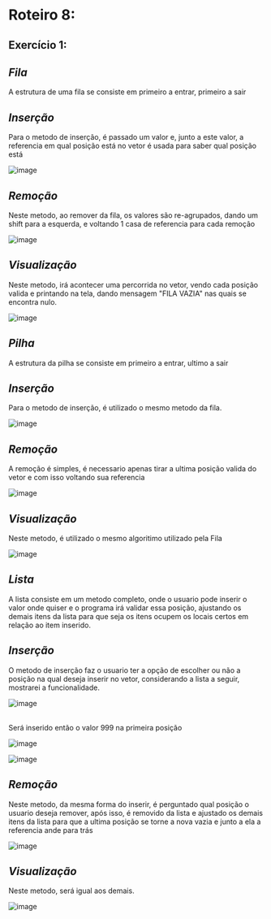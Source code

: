 # Roteiro 8:
## Exercício 1:

*Fila*
--
A estrutura de uma fila se consiste em primeiro a entrar, primeiro a sair

*Inserção*
--
Para o metodo de inserção, é passado um valor e, junto a este valor, a referencia em qual posição está no vetor é usada para saber qual posição está

![image](https://user-images.githubusercontent.com/101759293/207015273-9b356055-128a-48b0-a53b-acdc088d95e3.png)


*Remoção*
--
Neste metodo, ao remover da fila, os valores são re-agrupados, dando um shift para a esquerda, e voltando 1 casa de referencia para cada remoção

![image](https://user-images.githubusercontent.com/101759293/207015534-da8a3dab-83d5-4600-8729-d79ff18b67c8.png)

*Visualização*
--
Neste metodo, irá acontecer uma percorrida no vetor, vendo cada posição valida e printando na tela, dando mensagem "FILA VAZIA" nas quais se encontra nulo.

![image](https://user-images.githubusercontent.com/101759293/207015882-3328c857-5999-4e2e-8bd0-efbdb1307893.png)


*Pilha*
--
A estrutura da pilha se consiste em primeiro a entrar, ultimo a sair

*Inserção*
--
Para o metodo de inserção, é utilizado o mesmo metodo da fila.

![image](https://user-images.githubusercontent.com/101759293/207016188-5c8bdf43-a0a2-4e59-b7ee-db4652d51e10.png)


*Remoção*
--
A remoção é simples, é necessario apenas tirar a ultima posição valida do vetor e com isso voltando sua referencia

![image](https://user-images.githubusercontent.com/101759293/207016343-fde57be4-24aa-4b9a-b3d9-23cf18e7c4f7.png)


*Visualização*
--
Neste metodo, é utilizado o mesmo algoritimo utilizado pela Fila

![image](https://user-images.githubusercontent.com/101759293/207016541-0bc84b63-a6eb-4ffe-8285-0b8af46cbf27.png)


*Lista*
--
A lista consiste em um metodo completo, onde o usuario pode inserir o valor onde quiser e o programa irá validar essa posição, ajustando os demais itens da lista para que seja os itens ocupem os locais certos em relação ao item inserido.

*Inserção*
--
O metodo de inserção faz o usuario ter a opção de escolher ou não a posição na qual deseja inserir no vetor, considerando a lista a seguir, mostrarei a funcionalidade.

![image](https://user-images.githubusercontent.com/101759293/207017248-4ee1eb06-b794-45a1-8281-69beff2a75fb.png)

</br> 
Será inserido então o valor 999 na primeira posição

![image](https://user-images.githubusercontent.com/101759293/207017578-94930e70-bd34-4837-8e8a-3263abe57775.png)

![image](https://user-images.githubusercontent.com/101759293/207017631-2a5b50d4-f4b3-4a11-922a-d6de7418dd08.png)


*Remoção*
--
Neste metodo, da mesma forma do inserir, é perguntado qual posição o usuario deseja remover, após isso, é removido da lista e ajustado os demais itens da lista para que a ultima posição se torne a nova vazia e junto a ela a referencia ande para trás

![image](https://user-images.githubusercontent.com/101759293/207018031-e1bda774-f04a-416e-92df-4595e71d2e07.png)


*Visualização*
--
Neste metodo, será igual aos demais.

![image](https://user-images.githubusercontent.com/101759293/207018144-2772731d-fe7c-4f20-a067-e2c3256b181b.png)

